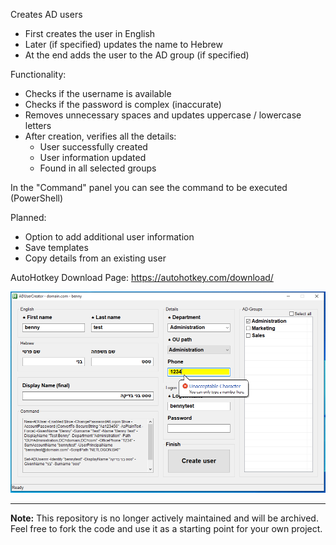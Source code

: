 
Creates AD users

* First creates the user in English
* Later (if specified) updates the name to Hebrew
* At the end adds the user to the AD group (if specified)

Functionality:
* Checks if the username is available
* Checks if the password is complex (inaccurate)
* Removes unnecessary spaces and updates uppercase / lowercase letters
* After creation, verifies all the details:
    - User successfully created
    - User information updated
    - Found in all selected groups

In the "Command" panel you can see the command to be executed (PowerShell)


Planned:
* Option to add additional user information
* Save templates
* Copy details from an existing user


AutoHotkey Download Page:
https://autohotkey.com/download/

![alt text](https://github.com/benny779/ADUserCreator/blob/main/example.png?raw=true)


---
**Note:** This repository is no longer actively maintained and will be archived. Feel free to fork the code and use it as a starting point for your own project.
